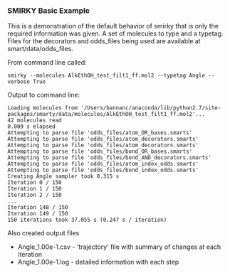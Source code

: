 ### SMIRKY Basic Example

This is a demonstration of the default behavior of smirky
that is only the required information was given. 
A set of molecules to type and a typetag. 
Files for the decorators and odds_files being used are available at
smart/data/odds_files. 

From command line called:
```
smirky --molecules AlkEthOH_test_filt1_ff.mol2 --typetag Angle --verbose True
```

Output to command line:
```
Loading molecules from '/Users/bannanc/anaconda/lib/python2.7/site-packages/smarty/data/molecules/AlkEthOH_test_filt1_ff.mol2'...
42 molecules read
0.009 s elapsed
Attempting to parse file 'odds_files/atom_OR_bases.smarts'
Attempting to parse file 'odds_files/atom_decorators.smarts'
Attempting to parse file 'odds_files/atom_decorators.smarts'
Attempting to parse file 'odds_files/bond_OR_bases.smarts'
Attempting to parse file 'odds_files/bond_AND_decorators.smarts'
Attempting to parse file 'odds_files/atom_index_odds.smarts'
Attempting to parse file 'odds_files/bond_index_odds.smarts'
Creating Angle sampler took 0.315 s
Iteration 0 / 150
Iteration 1 / 150
Iteration 2 / 150
...
Iteration 148 / 150
Iteration 149 / 150
150 iterations took 37.055 s (0.247 s / iteration)
```

Also created output files
* Angle_1.00e-1.csv - 'trajectory' file with summary of changes at each iteration
* Angle_1.00e-1.log - detailed information with each step
